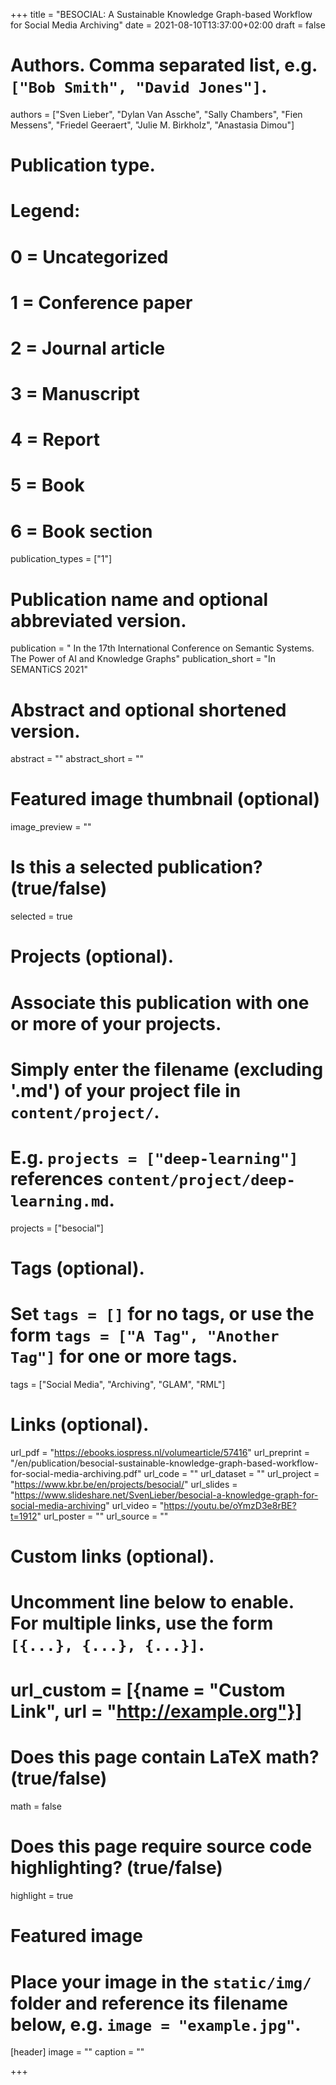 +++
title = "BESOCIAL: A Sustainable Knowledge Graph-based Workflow for Social Media Archiving"
date = 2021-08-10T13:37:00+02:00
draft = false

# Authors. Comma separated list, e.g. `["Bob Smith", "David Jones"]`.
authors = ["Sven Lieber", "Dylan Van Assche", "Sally Chambers", "Fien Messens", "Friedel Geeraert", "Julie M. Birkholz", "Anastasia Dimou"]

# Publication type.
# Legend:
# 0 = Uncategorized
# 1 = Conference paper
# 2 = Journal article
# 3 = Manuscript
# 4 = Report
# 5 = Book
# 6 = Book section
publication_types = ["1"]

# Publication name and optional abbreviated version.
publication = " In the 17th International Conference on Semantic Systems. The Power of AI and Knowledge Graphs"
publication_short = "In SEMANTiCS 2021"

# Abstract and optional shortened version.
abstract = ""
abstract_short = ""

# Featured image thumbnail (optional)
image_preview = ""

# Is this a selected publication? (true/false)
selected = true

# Projects (optional).
#   Associate this publication with one or more of your projects.
#   Simply enter the filename (excluding '.md') of your project file in `content/project/`.
#   E.g. `projects = ["deep-learning"]` references `content/project/deep-learning.md`.
projects = ["besocial"]

# Tags (optional).
#   Set `tags = []` for no tags, or use the form `tags = ["A Tag", "Another Tag"]` for one or more tags.
tags = ["Social Media", "Archiving", "GLAM", "RML"]

# Links (optional).
url_pdf = "https://ebooks.iospress.nl/volumearticle/57416"
url_preprint = "/en/publication/besocial-sustainable-knowledge-graph-based-workflow-for-social-media-archiving.pdf"
url_code = ""
url_dataset = ""
url_project = "https://www.kbr.be/en/projects/besocial/"
url_slides = "https://www.slideshare.net/SvenLieber/besocial-a-knowledge-graph-for-social-media-archiving"
url_video = "https://youtu.be/oYmzD3e8rBE?t=1912"
url_poster = ""
url_source = ""

# Custom links (optional).
#   Uncomment line below to enable. For multiple links, use the form `[{...}, {...}, {...}]`.
# url_custom = [{name = "Custom Link", url = "http://example.org"}]

# Does this page contain LaTeX math? (true/false)
math = false

# Does this page require source code highlighting? (true/false)
highlight = true

# Featured image
# Place your image in the `static/img/` folder and reference its filename below, e.g. `image = "example.jpg"`.
[header]
image = ""
caption = ""

+++

